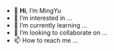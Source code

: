 - 👋 <b>Hi</b>, I’m MingYu
- 👀 I’m interested in ...
- 🌱 I’m currently learning ...
- 💞️ I’m looking to collaborate on ...
- 📫 How to reach me ...


<!---ArthurMY/ArthurMY is a ✨ special ✨ repository because its `README.md` (this file) appears on your GitHub profile.
You can click the Preview link to take a look at your changes.
--->


